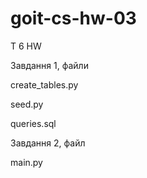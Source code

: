 # goit-cs-hw-03 

T 6 HW 

Завдання 1, файли 

create_tables.py 

seed.py 

queries.sql 



Завдання 2, файл 

main.py 

